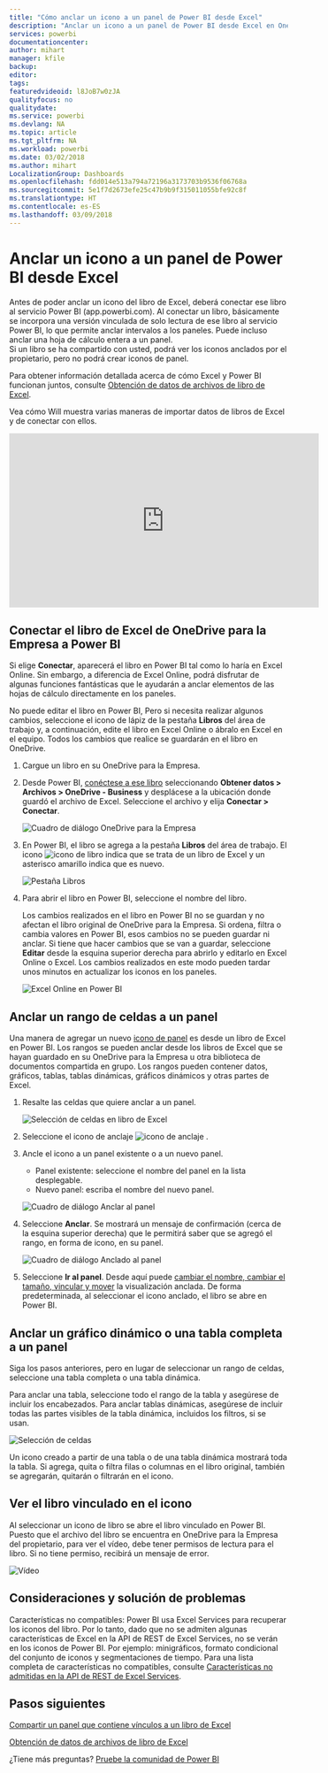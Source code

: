 ```yaml
---
title: "Cómo anclar un icono a un panel de Power BI desde Excel"
description: "Anclar un icono a un panel de Power BI desde Excel en OneDrive para la Empresa. Anclar rangos, gráficos o tablas"
services: powerbi
documentationcenter: 
author: mihart
manager: kfile
backup: 
editor: 
tags: 
featuredvideoid: l8JoB7w0zJA
qualityfocus: no
qualitydate: 
ms.service: powerbi
ms.devlang: NA
ms.topic: article
ms.tgt_pltfrm: NA
ms.workload: powerbi
ms.date: 03/02/2018
ms.author: mihart
LocalizationGroup: Dashboards
ms.openlocfilehash: fdd014e513a794a72196a3173703b9536f06768a
ms.sourcegitcommit: 5e1f7d2673efe25c47b9b9f315011055bfe92c8f
ms.translationtype: HT
ms.contentlocale: es-ES
ms.lasthandoff: 03/09/2018
---
```

# <a name="pin-a-tile-to-a-power-bi-dashboard-from-excel"></a>Anclar un icono a un panel de Power BI desde Excel
Antes de poder anclar un icono del libro de Excel, deberá conectar ese libro al servicio Power BI (app.powerbi.com). Al conectar un libro, básicamente se incorpora una versión vinculada de solo lectura de ese libro al servicio Power BI, lo que permite anclar intervalos a los paneles. Puede incluso anclar una hoja de cálculo entera a un panel.  
Si un libro se ha compartido con usted, podrá ver los iconos anclados por el propietario, pero no podrá crear iconos de panel. 

Para obtener información detallada acerca de cómo Excel y Power BI funcionan juntos, consulte [Obtención de datos de archivos de libro de Excel](http://go.microsoft.com/fwlink/?LinkID=521962).

Vea cómo Will muestra varias maneras de importar datos de libros de Excel y de conectar con ellos.

<iframe width="560" height="315" src="https://www.youtube.com/embed/l8JoB7w0zJA" frameborder="0" allowfullscreen></iframe>

## <a name="connect-your-excel-workbook-from-onedrive-for-business-to-power-bi"></a>Conectar el libro de Excel de OneDrive para la Empresa a Power BI
Si elige **Conectar**, aparecerá el libro en Power BI tal como lo haría en Excel Online. Sin embargo, a diferencia de Excel Online, podrá disfrutar de algunas funciones fantásticas que le ayudarán a anclar elementos de las hojas de cálculo directamente en los paneles.

No puede editar el libro en Power BI, Pero si necesita realizar algunos cambios, seleccione el icono de lápiz de la pestaña **Libros** del área de trabajo y, a continuación, edite el libro en Excel Online o ábralo en Excel en el equipo. Todos los cambios que realice se guardarán en el libro en OneDrive.

1. Cargue un libro en su OneDrive para la Empresa.
2. Desde Power BI, [conéctese a ese libro](service-excel-workbook-files.md) seleccionando **Obtener datos > Archivos > OneDrive - Business** y desplácese a la ubicación donde guardó el archivo de Excel. Seleccione el archivo y elija **Conectar > Conectar**.

   ![Cuadro de diálogo OneDrive para la Empresa](media/service-dashboard-pin-tile-from-excel/power-bi-connect.png)

3. En Power BI, el libro se agrega a la pestaña **Libros** del área de trabajo.  El icono ![icono de libro](media/service-dashboard-pin-tile-from-excel/pbi_workbookicon.png) indica que se trata de un libro de Excel y un asterisco amarillo indica que es nuevo.
   
    
   ![Pestaña Libros](media/service-dashboard-pin-tile-from-excel/power-bi-workbooks.png)
4. Para abrir el libro en Power BI, seleccione el nombre del libro.

    Los cambios realizados en el libro en Power BI no se guardan y no afectan el libro original de OneDrive para la Empresa. Si ordena, filtra o cambia valores en Power BI, esos cambios no se pueden guardar ni anclar. Si tiene que hacer cambios que se van a guardar, seleccione **Editar** desde la esquina superior derecha para abrirlo y editarlo en Excel Online o Excel. Los cambios realizados en este modo pueden tardar unos minutos en actualizar los iconos en los paneles.
   
   
   ![Excel Online en Power BI](media/service-dashboard-pin-tile-from-excel/power-bi-opened.png)

## <a name="pin-a-range-of-cells-to-a-dashboard"></a>Anclar un rango de celdas a un panel
Una manera de agregar un nuevo [icono de panel](service-dashboard-tiles.md) es desde un libro de Excel en Power BI. Los rangos se pueden anclar desde los libros de Excel que se hayan guardado en su OneDrive para la Empresa u otra biblioteca de documentos compartida en grupo. Los rangos pueden contener datos, gráficos, tablas, tablas dinámicas, gráficos dinámicos y otras partes de Excel.

1. Resalte las celdas que quiere anclar a un panel.
   
    ![Selección de celdas en libro de Excel](media/service-dashboard-pin-tile-from-excel/pbi_selectrange.png)
2. Seleccione el icono de anclaje ![icono de anclaje](media/service-dashboard-pin-tile-from-excel/pbi_pintile_small.png) . 
3. Ancle el icono a un panel existente o a un nuevo panel. 
   
   * Panel existente: seleccione el nombre del panel en la lista desplegable.
   * Nuevo panel: escriba el nombre del nuevo panel.
   
    ![Cuadro de diálogo Anclar al panel](media/service-dashboard-pin-tile-from-excel/pbi_dashdialog1.png)
4. Seleccione **Anclar**. Se mostrará un mensaje de confirmación (cerca de la esquina superior derecha) que le permitirá saber que se agregó el rango, en forma de icono, en su panel. 
   
    ![Cuadro de diálogo Anclado al panel](media/service-dashboard-pin-tile-from-excel/power-bi-go-to-dashboard.png)
5. Seleccione **Ir al panel**. Desde aquí puede [cambiar el nombre, cambiar el tamaño, vincular y mover](service-dashboard-edit-tile.md) la visualización anclada. De forma predeterminada, al seleccionar el icono anclado, el libro se abre en Power BI.

## <a name="pin-an-entire-table-or-pivot-chart-to-a-dashboard"></a>Anclar un gráfico dinámico o una tabla completa a un panel
Siga los pasos anteriores, pero en lugar de seleccionar un rango de celdas, seleccione una tabla completa o una tabla dinámica.

Para anclar una tabla, seleccione todo el rango de la tabla y asegúrese de incluir los encabezados.  Para anclar tablas dinámicas, asegúrese de incluir todas las partes visibles de la tabla dinámica, incluidos los filtros, si se usan.

 ![Selección de celdas](media/service-dashboard-pin-tile-from-excel/pbi_selecttable.png)

Un icono creado a partir de una tabla o de una tabla dinámica mostrará toda la tabla.  Si agrega, quita o filtra filas o columnas en el libro original, también se agregarán, quitarán o filtrarán en el icono.

## <a name="view-the-workbook-linked-to-the-tile"></a>Ver el libro vinculado en el icono
Al seleccionar un icono de libro se abre el libro vinculado en Power BI. Puesto que el archivo del libro se encuentra en OneDrive para la Empresa del propietario, para ver el vídeo, debe tener permisos de lectura para el libro. Si no tiene permiso, recibirá un mensaje de error.  

 ![Vídeo](media/service-dashboard-pin-tile-from-excel/pin-from-excel.gif)

## <a name="considerations-and-troubleshooting"></a>Consideraciones y solución de problemas
Características no compatibles: Power BI usa Excel Services para recuperar los iconos del libro. Por lo tanto, dado que no se admiten algunas características de Excel en la API de REST de Excel Services, no se verán en los iconos de Power BI. Por ejemplo: minigráficos, formato condicional del conjunto de iconos y segmentaciones de tiempo. Para una lista completa de características no compatibles, consulte [Características no admitidas en la API de REST de Excel Services](http://msdn.microsoft.com/library/office/ff394477.aspx).

## <a name="next-steps"></a>Pasos siguientes
[Compartir un panel que contiene vínculos a un libro de Excel](service-share-dashboard-that-links-to-excel-onedrive.md)

[Obtención de datos de archivos de libro de Excel](service-excel-workbook-files.md)

¿Tiene más preguntas? [Pruebe la comunidad de Power BI](http://community.powerbi.com/)


